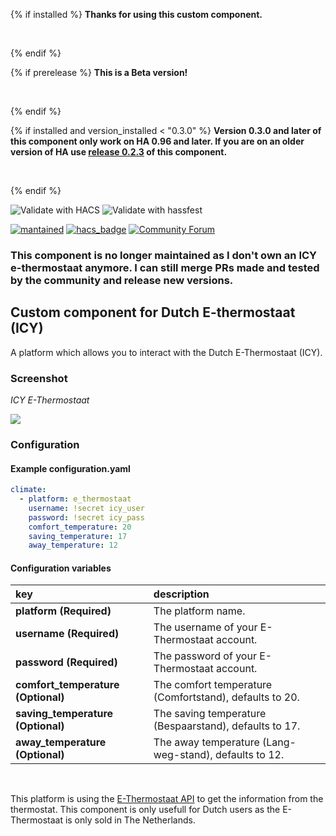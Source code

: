 {% if installed %}
**Thanks for using this custom component.**

<br>


{% endif %}

{% if prerelease %}
**This is a Beta version!**

<br>


{% endif %}

{% if installed and version_installed < "0.3.0" %}
**Version 0.3.0 and later of this component only work on HA 0.96 and later. If you are on an older version of HA use [release 0.2.3](https://github.com/custom-components/climate.e_thermostaat/releases/tag/0.2.3) of this component.**

<br>


{% endif %}

![Validate with HACS](https://github.com/custom-components/climate.e_thermostaat/workflows/Validate%20with%20HACS/badge.svg)
![Validate with hassfest](https://github.com/custom-components/climate.e_thermostaat/workflows/Validate%20with%20hassfest/badge.svg)

[![mantained](https://img.shields.io/maintenance/no/2020.svg)](#)
[![hacs_badge](https://img.shields.io/badge/HACS-Default-orange.svg)](https://github.com/custom-components/hacs)
[![Community Forum](https://img.shields.io/badge/community-forum-brightgreen.svg)](https://community.home-assistant.io/t/e-thermostaat-icy/493?u=gerard33)

### This component is no longer maintained as I don't own an ICY e-thermostaat anymore. I can still merge PRs made and tested by the community and release new versions.

## Custom component for Dutch E-thermostaat (ICY)
A platform which allows you to interact with the Dutch E-Thermostaat (ICY).

### Screenshot
_ICY E-Thermostaat_

<kbd>
  <img src="https://github.com/custom-components/climate.e_thermostaat/blob/master/screenshots/e_thermostaat.jpg">
</kbd>

### Configuration
#### Example configuration.yaml

```yaml
climate:
  - platform: e_thermostaat
    username: !secret icy_user
    password: !secret icy_pass
    comfort_temperature: 20
    saving_temperature: 17
    away_temperature: 12
```

#### Configuration variables
  
key | description  
:--- | :---  
**platform (Required)** | The platform name.
**username (Required)** | The username of your E-Thermostaat account.
**password (Required)** | The password of your E-Thermostaat account.
**comfort_temperature (Optional)** | The comfort temperature (Comfortstand), defaults to 20.  
**saving_temperature (Optional)** | The saving temperature (Bespaarstand), defaults to 17.  
**away_temperature (Optional)** | The away temperature (Lang-weg-stand), defaults to 12.  

<br>

This platform is using the [E-Thermostaat API](https://www.e-thermostaat.nl/) to get the information from the thermostat.
This component is only usefull for Dutch users as the E-Thermostaat is only sold in The Netherlands.
